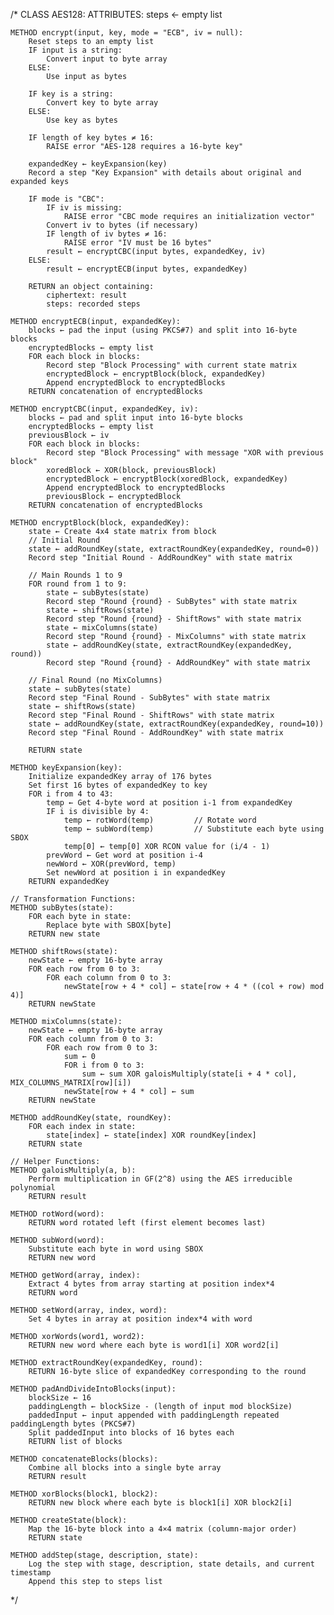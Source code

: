 /*
CLASS AES128:
    ATTRIBUTES:
        steps ← empty list

    METHOD encrypt(input, key, mode = "ECB", iv = null):
        Reset steps to an empty list
        IF input is a string:
            Convert input to byte array
        ELSE:
            Use input as bytes

        IF key is a string:
            Convert key to byte array
        ELSE:
            Use key as bytes

        IF length of key bytes ≠ 16:
            RAISE error "AES-128 requires a 16-byte key"

        expandedKey ← keyExpansion(key)
        Record a step "Key Expansion" with details about original and expanded keys

        IF mode is "CBC":
            IF iv is missing:
                RAISE error "CBC mode requires an initialization vector"
            Convert iv to bytes (if necessary)
            IF length of iv bytes ≠ 16:
                RAISE error "IV must be 16 bytes"
            result ← encryptCBC(input bytes, expandedKey, iv)
        ELSE:
            result ← encryptECB(input bytes, expandedKey)

        RETURN an object containing:
            ciphertext: result
            steps: recorded steps

    METHOD encryptECB(input, expandedKey):
        blocks ← pad the input (using PKCS#7) and split into 16-byte blocks
        encryptedBlocks ← empty list
        FOR each block in blocks:
            Record step "Block Processing" with current state matrix
            encryptedBlock ← encryptBlock(block, expandedKey)
            Append encryptedBlock to encryptedBlocks
        RETURN concatenation of encryptedBlocks

    METHOD encryptCBC(input, expandedKey, iv):
        blocks ← pad and split input into 16-byte blocks
        encryptedBlocks ← empty list
        previousBlock ← iv
        FOR each block in blocks:
            Record step "Block Processing" with message "XOR with previous block"
            xoredBlock ← XOR(block, previousBlock)
            encryptedBlock ← encryptBlock(xoredBlock, expandedKey)
            Append encryptedBlock to encryptedBlocks
            previousBlock ← encryptedBlock
        RETURN concatenation of encryptedBlocks

    METHOD encryptBlock(block, expandedKey):
        state ← Create 4x4 state matrix from block
        // Initial Round
        state ← addRoundKey(state, extractRoundKey(expandedKey, round=0))
        Record step "Initial Round - AddRoundKey" with state matrix

        // Main Rounds 1 to 9
        FOR round from 1 to 9:
            state ← subBytes(state)
            Record step "Round {round} - SubBytes" with state matrix
            state ← shiftRows(state)
            Record step "Round {round} - ShiftRows" with state matrix
            state ← mixColumns(state)
            Record step "Round {round} - MixColumns" with state matrix
            state ← addRoundKey(state, extractRoundKey(expandedKey, round))
            Record step "Round {round} - AddRoundKey" with state matrix

        // Final Round (no MixColumns)
        state ← subBytes(state)
        Record step "Final Round - SubBytes" with state matrix
        state ← shiftRows(state)
        Record step "Final Round - ShiftRows" with state matrix
        state ← addRoundKey(state, extractRoundKey(expandedKey, round=10))
        Record step "Final Round - AddRoundKey" with state matrix

        RETURN state

    METHOD keyExpansion(key):
        Initialize expandedKey array of 176 bytes
        Set first 16 bytes of expandedKey to key
        FOR i from 4 to 43:
            temp ← Get 4-byte word at position i-1 from expandedKey
            IF i is divisible by 4:
                temp ← rotWord(temp)         // Rotate word
                temp ← subWord(temp)         // Substitute each byte using SBOX
                temp[0] ← temp[0] XOR RCON value for (i/4 - 1)
            prevWord ← Get word at position i-4
            newWord ← XOR(prevWord, temp)
            Set newWord at position i in expandedKey
        RETURN expandedKey

    // Transformation Functions:
    METHOD subBytes(state):
        FOR each byte in state:
            Replace byte with SBOX[byte]
        RETURN new state

    METHOD shiftRows(state):
        newState ← empty 16-byte array
        FOR each row from 0 to 3:
            FOR each column from 0 to 3:
                newState[row + 4 * col] ← state[row + 4 * ((col + row) mod 4)]
        RETURN newState

    METHOD mixColumns(state):
        newState ← empty 16-byte array
        FOR each column from 0 to 3:
            FOR each row from 0 to 3:
                sum ← 0
                FOR i from 0 to 3:
                    sum ← sum XOR galoisMultiply(state[i + 4 * col], MIX_COLUMNS_MATRIX[row][i])
                newState[row + 4 * col] ← sum
        RETURN newState

    METHOD addRoundKey(state, roundKey):
        FOR each index in state:
            state[index] ← state[index] XOR roundKey[index]
        RETURN state

    // Helper Functions:
    METHOD galoisMultiply(a, b):
        Perform multiplication in GF(2^8) using the AES irreducible polynomial
        RETURN result

    METHOD rotWord(word):
        RETURN word rotated left (first element becomes last)

    METHOD subWord(word):
        Substitute each byte in word using SBOX
        RETURN new word

    METHOD getWord(array, index):
        Extract 4 bytes from array starting at position index*4
        RETURN word

    METHOD setWord(array, index, word):
        Set 4 bytes in array at position index*4 with word

    METHOD xorWords(word1, word2):
        RETURN new word where each byte is word1[i] XOR word2[i]

    METHOD extractRoundKey(expandedKey, round):
        RETURN 16-byte slice of expandedKey corresponding to the round

    METHOD padAndDivideIntoBlocks(input):
        blockSize ← 16
        paddingLength ← blockSize - (length of input mod blockSize)
        paddedInput ← input appended with paddingLength repeated paddingLength bytes (PKCS#7)
        Split paddedInput into blocks of 16 bytes each
        RETURN list of blocks

    METHOD concatenateBlocks(blocks):
        Combine all blocks into a single byte array
        RETURN result

    METHOD xorBlocks(block1, block2):
        RETURN new block where each byte is block1[i] XOR block2[i]

    METHOD createState(block):
        Map the 16-byte block into a 4×4 matrix (column-major order)
        RETURN state

    METHOD addStep(stage, description, state):
        Log the step with stage, description, state details, and current timestamp
        Append this step to steps list
*/
